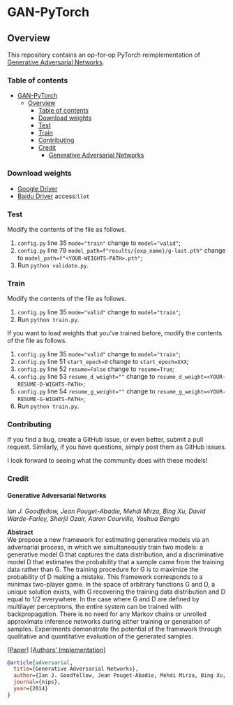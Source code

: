 # GAN-PyTorch

## Overview

This repository contains an op-for-op PyTorch reimplementation of [Generative Adversarial Networks](http://arxiv.org/pdf/1406.2661).

### Table of contents

- [GAN-PyTorch](#gan-pytorch)
  - [Overview](#overview)
    - [Table of contents](#table-of-contents)
    - [Download weights](#download-weights)
    - [Test](#test)
    - [Train](#train)
    - [Contributing](#contributing)
    - [Credit](#credit)
      - [Generative Adversarial Networks](#generative-adversarial-networks)

### Download weights

- [Google Driver](https://drive.google.com/file/d/1rt0iZbWXTZBCh97x3eK_lbTLshnw9Tqp/view?usp=sharing)
- [Baidu Driver](https://pan.baidu.com/s/1Qa50gFnp681g8ElOXrbTDg) access:`llot`

### Test

Modify the contents of the file as follows.

1. `config.py` line 35 `mode="train"` change to `model="valid"`;
2. `config.py` line 79 `model_path=f"results/{exp_name}/g-last.pth"` change to `model_path=f"<YOUR-WEIGHTS-PATH>.pth"`;
3. Run `python validate.py`.

### Train

Modify the contents of the file as follows.

1. `config.py` line 35 `mode="valid"` change to `model="train"`;
2. Run `python train.py`.

If you want to load weights that you've trained before, modify the contents of the file as follows.

1. `config.py` line 35 `mode="valid"` change to `model="train"`;
2. `config.py` line 51 `start_epoch=0` change to `start_epoch=XXX`;
3. `config.py` line 52 `resume=False` change to `resume=True`;
4. `config.py` line 53 `resume_d_weight=""` change to `resume_d_weight=<YOUR-RESUME-D-WIGHTS-PATH>`;
5. `config.py` line 54 `resume_g_weight=""` change to `resume_g_weight=<YOUR-RESUME-G-WIGHTS-PATH>`;
6. Run `python train.py`.

### Contributing

If you find a bug, create a GitHub issue, or even better, submit a pull request. Similarly, if you have questions,
simply post them as GitHub issues.

I look forward to seeing what the community does with these models!

### Credit

#### Generative Adversarial Networks

*Ian J. Goodfellow, Jean Pouget-Abadie, Mehdi Mirza, Bing Xu, David Warde-Farley, Sherjil Ozair, Aaron Courville, Yoshua
Bengio*

**Abstract** <br>
We propose a new framework for estimating generative models via an adversarial process, in which we simultaneously train
two models: a generative model G that captures the data distribution, and a discriminative model D that estimates the
probability that a sample came from the training data rather than G. The training procedure for G is to maximize the
probability of D making a mistake. This framework corresponds to a minimax two-player game. In the space of arbitrary
functions G and D, a unique solution exists, with G recovering the training data distribution and D equal to 1/2
everywhere. In the case where G and D are defined by multilayer perceptrons, the entire system can be trained with
backpropagation. There is no need for any Markov chains or unrolled approximate inference networks during either
training or generation of samples. Experiments demonstrate the potential of the framework through qualitative and
quantitative evaluation of the generated samples.

[[Paper]](https://papers.nips.cc/paper/5423-generative-adversarial-nets.pdf) [[Authors' Implementation]](https://github.com/goodfeli/adversarial)

```bibtex
@article{adversarial,
  title={Generative Adversarial Networks},
  author={Ian J. Goodfellow, Jean Pouget-Abadie, Mehdi Mirza, Bing Xu, David Warde-Farley, Sherjil Ozair, Aaron Courville, Yoshua Bengio},
  journal={nips},
  year={2014}
}
```
